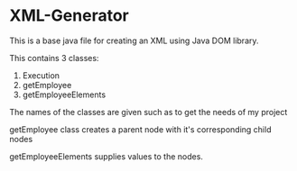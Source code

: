# XML-Generator
This is a base java file for creating an XML using Java DOM library.

This contains 3 classes:

1. Execution
2. getEmployee
3. getEmployeeElements

The names of the classes are given such as to get the needs of my project

getEmployee class creates a parent node with it's corresponding child nodes

getEmployeeElements supplies values to the nodes.
